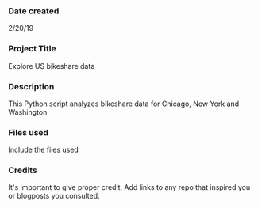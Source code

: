 ### Date created
2/20/19

### Project Title
Explore US bikeshare data

### Description
This Python script analyzes bikeshare data for Chicago, New York and Washington.

### Files used
Include the files used

### Credits
It's important to give proper credit. Add links to any repo that inspired you or blogposts you consulted.

